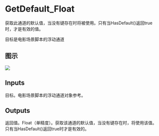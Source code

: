 # GetDefault_Float

获取此通道的默认值，当没有键存在时将被使用。只有当HasDefault()返回true时，才是有效的值。

目标是电影场景脚本的浮动通道

## 图示

![]($-20221218-20490299.png)

## Inputs

目标。电影场景脚本的浮动通道对象参考。  

## Outputs

返回值。Float（单精度）。获取该通道的默认值，当没有键存在时，将使用该值。只有当HasDefault()返回true时才是有效的。
